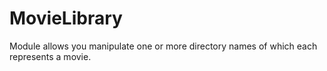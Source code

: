 # MovieLibrary
Module allows you manipulate one or more directory names of which each represents a movie.
